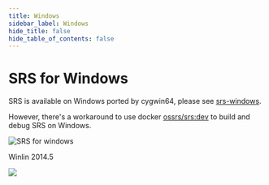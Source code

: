 ```yaml
---
title: Windows
sidebar_label: Windows
hide_title: false
hide_table_of_contents: false
---
```


# SRS for Windows

SRS is available on Windows ported by cygwin64, please see [srs-windows](https://github.com/ossrs/srs-windows).

However,  there's a workaround to use docker [ossrs/srs:dev](https://github.com/ossrs/dev-docker/tree/dev#usage)
to build and debug SRS on Windows.

![SRS for windows](/img/doc-build-windowns-001.jpg)

Winlin 2014.5

![](https://ossrs.net/gif/v1/sls.gif?site=ossrs.io&path=/lts/doc-en-5/doc/windows)


